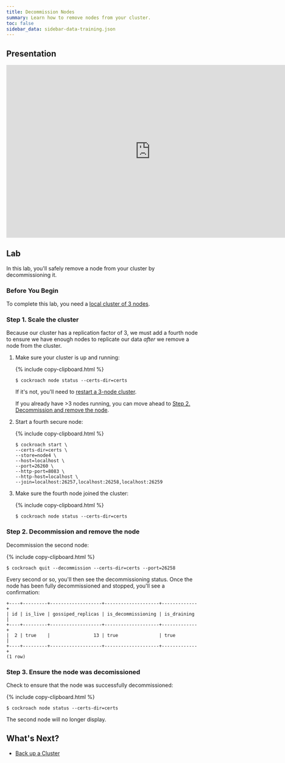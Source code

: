 ```yaml
---
title: Decommission Nodes
summary: Learn how to remove nodes from your cluster.
toc: false
sidebar_data: sidebar-data-training.json
---
```


<div id="toc"></div>

## Presentation

<iframe src="https://docs.google.com/presentation/d/e/2PACX-1vR0C9G-W0sNE1-SwziVHU7jJikwx50K-cDwy0kdFkADqSeu1po_nq8OM-IHyqngaeKtRiUNjKcZXZJL/embed?start=false&loop=false" frameborder="0" width="756" height="454" allowfullscreen="true" mozallowfullscreen="true" webkitallowfullscreen="true"></iframe>

## Lab

In this lab, you'll safely remove a node from your cluster by decommissioning it.

### Before You Begin

To complete this lab, you need a [local cluster of 3 nodes](3-node-local-secure-cluster.html).

### Step 1. Scale the cluster

Because our cluster has a replication factor of 3, we must add a fourth node to ensure we have enough nodes to replicate our data *after* we remove a node from the cluster.

1. Make sure your cluster is up and running:

    {% include copy-clipboard.html %}
    ~~~ shell
    $ cockroach node status --certs-dir=certs
    ~~~

    If it's not, you'll need to [restart a 3-node cluster](3-node-local-secure-cluster.html).

    If you already have >3 nodes running, you can move ahead to [Step 2. Decommission and remove the node](#step-2-decommission-and-remove-the-node).

2. Start a fourth secure node:

    {% include copy-clipboard.html %}
    ~~~ shell
    $ cockroach start \
    --certs-dir=certs \
    --store=node4 \
    --host=localhost \
    --port=26260 \
    --http-port=8083 \
    --http-host=localhost \
    --join=localhost:26257,localhost:26258,localhost:26259
    ~~~

3. Make sure the fourth node joined the cluster:

    {% include copy-clipboard.html %}
    ~~~ shell
    $ cockroach node status --certs-dir=certs
    ~~~

### Step 2. Decommission and remove the node

Decommission the second node:

{% include copy-clipboard.html %}
~~~ shell
$ cockroach quit --decommission --certs-dir=certs --port=26258
~~~

Every second or so, you'll then see the decommissioning status. Once the node has been fully decommissioned and stopped, you'll see a confirmation:

~~~
+----+---------+-------------------+--------------------+-------------+
| id | is_live | gossiped_replicas | is_decommissioning | is_draining |
+----+---------+-------------------+--------------------+-------------+
|  2 | true    |                13 | true               | true        |
+----+---------+-------------------+--------------------+-------------+
(1 row)
~~~

### Step 3. Ensure the node was decomissioned

Check to ensure that the node was successfully decommissioned:

{% include copy-clipboard.html %}
~~~ shell
$ cockroach node status --certs-dir=certs
~~~

The second node will no longer display.

## What's Next?

- [Back up a Cluster](back-up-a-cluster.html)
